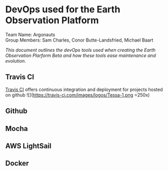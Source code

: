 # DevOps used for the Earth Observation Platform
Team Name: Argonauts   
Group Members: Sam Charles, Conor Butte-Landsfried, Michael Baart  
  
*This document outlines the devOps tools used when creating the Earth Observation Plarform Beta and how these tools ease maintenance and evolution.*

## Travis CI
[Travis CI] offers continuous integration and deployment for projects hosted on github ![](https://travis-ci.com/images/logos/Tessa-1.png =250x)

## Github

## Mocha

## AWS LightSail

## Docker





[Travis CI]: https://travis-ci.org/
